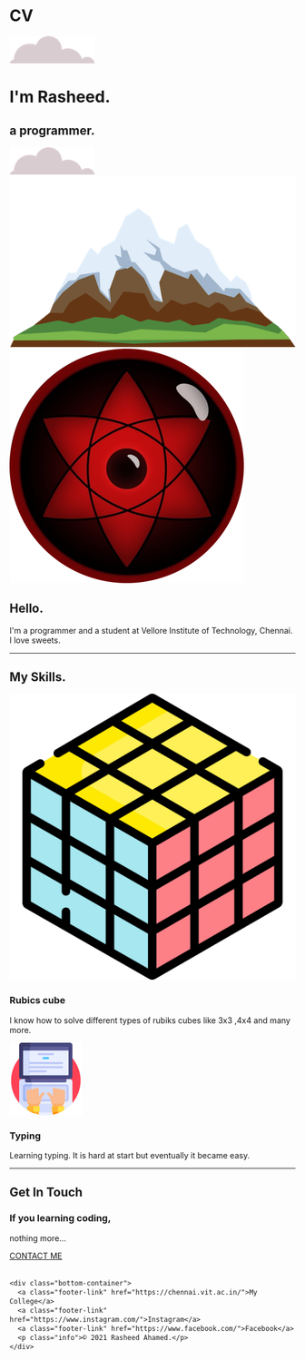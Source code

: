 # CV
<!Doctype html>
<html>

  <head>
    <meta charset="utf-8">
    <title class="rasheed">Mohamed Rasheed Ahamed</title>
    <link rel="stylesheet" href="Mystyle.css">
    <link rel="icon" href="images/favicon.ico">
    <link rel="preconnect" href="https://fonts.googleapis.com">
    <link rel="preconnect" href="https://fonts.gstatic.com" crossorigin>
    <link rel="stylesheet" href="https://fonts.googleapis.com/css2?family=Merriweather&family=Merriweather+Sans&family=Montserrat&family=Sacramento&display=swap">
  </head>

  <body>
    <div class="top">
      <img class="cloud-up" src="images/cloud.png" alt="cloud-img">
      <h1 class="H1">I'm Rasheed.</h1>
      <h2 class="H2">a <span class="pro">pro</span>grammer.</h2>
      <img class="cloud-down" src="images/cloud.png" alt="cloud-img">
      <img class="mountain" src="images/mountain.png" alt="mountain-image">
    </div>
    <div class="middle-container">
      <div class="profile">
        <img class="sharin" src="images/img.png" alt="sharingan-image">
        <h2>Hello.</h2>
        <p class="intro">I'm a programmer and a student at Vellore Institute of Technology, Chennai. I love sweets.</p>
      </div>
      <hr>
      <div class="skills">
        <!-- <p>difference between <strong>strong</strong> <b>bold</b> <em>emphasis</em> <i>itali</i></p> -->
        <h2>My Skills.</h2>
        <div class="skill-row">
          <img class="cube" src="images/cube.png" alt="cube">
          <h3>Rubics cube</h3>
          <p>I know how to solve different types of rubiks cubes like 3x3 ,4x4 and many more.</p>
        </div>
        <div class="skill-row">
          <img class="typing" src="images/typing.png" alt="type-image">
          <h3>Typing</h3>
          <p>Learning typing. It is hard at start but eventually it became easy.</p>
        </div>
      </div>
      <hr>
      <div class="contact-me">
        <h2>Get In Touch</h2>
        <h3>If you learning coding,</h3>
        <p>nothing more...</p>
        <a class="btn" href="mailto:rasheedahamed5570@gmail.com">CONTACT ME</a>
      </div>
    </div>
    <br> 

    <div class="bottom-container">
      <a class="footer-link" href="https://chennai.vit.ac.in/">My College</a>
      <a class="footer-link" href="https://www.instagram.com/">Instagram</a>
      <a class="footer-link" href="https://www.facebook.com/">Facebook</a>
      <p class="info">© 2021 Rasheed Ahamed.</p>
    </div>
  </body>

</html>
